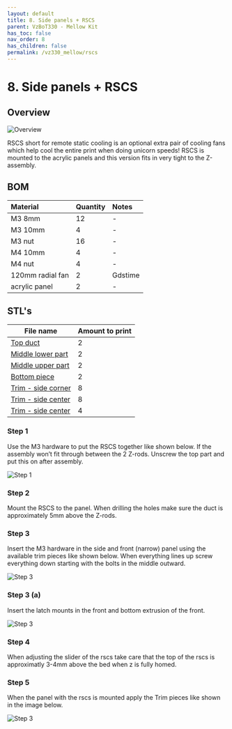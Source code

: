 ```yaml
---
layout: default
title: 8. Side panels + RSCS
parent: VzBoT330 - Mellow Kit
has_toc: false
nav_order: 8
has_children: false
permalink: /vz330_mellow/rscs
---
```


# 8. Side panels + RSCS

## Overview
![Overview](/assets/images/manual/vz330_mellow/rscs/overview.png)
<br/>

RSCS short for remote static cooling is an optional extra pair of cooling fans which help cool the entire print when doing unicorn speeds! RSCS is mounted to the acrylic panels and this version fits in very tight to the Z-assembly.

## BOM

| Material        | Quantity          | Notes |
|:-------------|:------------------|:------|
| M3 8mm           | 12 | - |
| M3 10mm   | 4 | - |
| M3 nut | 16 | - |
| M4 10mm | 4 | - |
| M4 nut | 4 | - |
| 120mm radial fan | 2 | Gdstime |
| acrylic panel | 2 | - |

## STL's

| File name | Amount to print |
|-----------|-----------------|
| <a href="https://github.com/VzBoT3D/VzBoT-Vz330/blob/master/Assemblies%20BOM%20and%20STL/RSCS/STLs/Top-upper.stl" target="_blank">Top duct</a> | 2 |
| <a href="https://github.com/VzBoT3D/VzBoT-Vz330/blob/master/Assemblies%20BOM%20and%20STL/RSCS/STLs/Middle%20Lower.stl" target="_blank">Middle lower part</a> | 2 |
| <a href="https://github.com/VzBoT3D/VzBoT-Vz330/blob/master/Assemblies%20BOM%20and%20STL/RSCS/STLs/Middle%20upper.stl" target="_blank">Middle upper part</a> | 2 |
| <a href="https://github.com/VzBoT3D/VzBoT-Vz330/blob/master/Assemblies%20BOM%20and%20STL/RSCS/STLs/Lower.stl" target="_blank">Bottom piece</a> | 2 |
| <a href="https://github.com/VzBoT3D/VzBoT-Vz330/blob/master/Assemblies%20BOM%20and%20STL/enclosure/Pannel%20trims/Trim%20-%20side%20pannel%20corner%20trim.stl" target="_blank">Trim - side corner</a> | 8 |
| <a href="https://github.com/VzBoT3D/VzBoT-Vz330/blob/master/Assemblies%20BOM%20and%20STL/enclosure/Pannel%20trims/Trim%20-%20center.stl" target="_blank">Trim - side center</a> | 8 |
| <a href="https://github.com/VzBoT3D/VzBoT-Vz330/blob/master/Assemblies%20BOM%20and%20STL/enclosure/Front%20door%20latches/Magnetic%20latch/Door%20latch%20mount.stl" target="_blank">Trim - side center</a> | 4 |

### Step 1
Use the M3 hardware to put the RSCS together like shown below. If the assembly won’t fit through between the 2 Z-rods. Unscrew the top part and put this on after assembly.
<br/>

![Step 1](/assets/images/manual/vz330_mellow/rscs/overview.png)

### Step 2
Mount the RSCS to the panel. When drilling the holes make sure the duct is approximately 5mm above the Z-rods.

### Step 3
Insert the M3 hardware in the side and front (narrow) panel using the available trim pieces like shown below. When everything lines up screw everything down starting with the bolts in the middle outward.
<br/>

![Step 3](/assets/images/manual/vz330_mellow/rscs/overview2.png)

### Step 3 (a)
Insert the latch mounts in the front and bottom extrusion of the front.

![Step 3](/assets/images/manual/vz330_mellow/rscs/step3.png)

### Step 4
When adjusting the slider of the rscs take care that the top of the rscs is approximatly 3-4mm above the bed when z is fully homed.

### Step 5
When the panel with the rscs is mounted apply the Trim pieces like shown in the image below.

![Step 3](/assets/images/manual/vz330_mellow/rscs/step5.png)